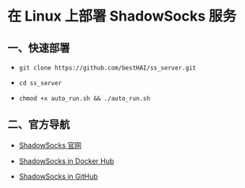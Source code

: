 # 在 Linux 上部署 ShadowSocks 服务

## 一、快速部署

* `git clone https://github.com/bestHAI/ss_server.git`

* `cd ss_server`

* `chmod +x auto_run.sh && ./auto_run.sh`

## 二、官方导航

* [ShadowSocks 官网](http://shadowsocks.org)

* [ShadowSocks in Docker Hub](https://hub.docker.com/r/shadowsocks/shadowsocks-libev)

* [ShadowSocks in GitHub](https://github.com/shadowsocks)